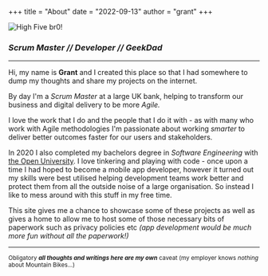 +++
title = "About"
date = "2022-09-13"
author = "grant"
+++


![High Five br0!](/img/Stif_Five_Round.png "High Five br0!")

### _Scrum Master // Developer // GeekDad_
___

Hi, my name is **Grant** and I created this place so that I had somewhere to dump my thoughts and share my projects on the internet.

By day I'm a _Scrum Master_ at a large UK bank, helping to transform our business and digital delivery to be more _Agile._

I love the work that I do and the people that I do it with - as with many who work with Agile methodologies I'm passionate about working _smarter_ to deliver better outcomes faster for our users and stakeholders.

In 2020 I also completed my bachelors degree in _Software Engineering_ with
[the Open University](https://www.open.ac.uk "The Open University").
I love tinkering and playing with code - once upon a time I had hoped to become a mobile app developer, however it turned out my skills were best utilised helping development teams work better and protect them from all the outside noise of a large organisation. So instead I like to mess around with this stuff in my free time.

This site gives me a chance to showcase some of these projects as well as gives a home to allow me to host some of those necessary bits of paperwork such as privacy policies etc _(app development would be much more fun without all the paperwork!)_






___
<sub> Obligatory **_all thoughts and writings here are my own_** caveat (my employer knows _nothing_ about Mountain Bikes...) </sub>
